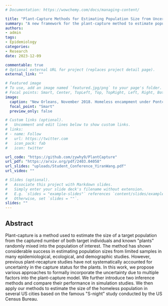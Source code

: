 ```yaml
---
# Documentation: https://wowchemy.com/docs/managing-content/

title: "Plant-Capture Methods for Estimating Population Size from Uncertain Plant Captures"
summary: "A new framework for the plant-capture method to estimate population size by incorporating uncertainty in the plants' assessments and also other factors."
authors:
- admin
tags: 
- Epidemiology
categories: 
- Research
date: 2023-12-09

commentable: true
# Optional external URL for project (replaces project detail page).
external_link: ""

# Featured image
# To use, add an image named `featured.jpg/png` to your page's folder.
# Focal points: Smart, Center, TopLeft, Top, TopRight, Left, Right, BottomLeft, Bottom, BottomRight.
image:
  caption: "New Orleans, November 2018. Homeless encampment under Pontchartrain Expressway. Photo by Infrogmation of New Orleans, November 2018."
  focal_point: "Smart"
  preview_only: false

# Custom links (optional).
#   Uncomment and edit lines below to show custom links.
# links:
# - name: Follow
#   url: https://twitter.com
#   icon_pack: fab
#   icon: twitter

url_code: "https://github.com/zywhy9/PlantCapture"
url_pdf: "https://arxiv.org/pdf/2403.04058"
url_slides: "uploads/Student_Conference_YiranWang.pdf"
url_video: ""

# Slides (optional).
#   Associate this project with Markdown slides.
#   Simply enter your slide deck's filename without extension.
#   E.g. `slides = "example-slides"` references `content/slides/example-slides.md`.
#   Otherwise, set `slides = ""`.
slides: ""
---
```


## Abstract

Plant-capture is a method used to estimate the size of a target population from the captured number of both target individuals and known "plants" randomly mixed into the population of interest. The method has shown considerable success in estimating population sizes from limited samples in many epidemiological, ecological, and demographic studies. However, previous plant-recapture studies have not systematically accounted for uncertainty in the capture status for the plants. In this work, we propose various approaches to formally incorporate the uncertainty due to multiple factors into the plant-capture model. We further introduce two inference methods and compare their performance in simulation studies. We then apply our methods to estimate the size of the homeless population in several US cities based on the famous "S-night" study conducted by the US Census Bureau.
